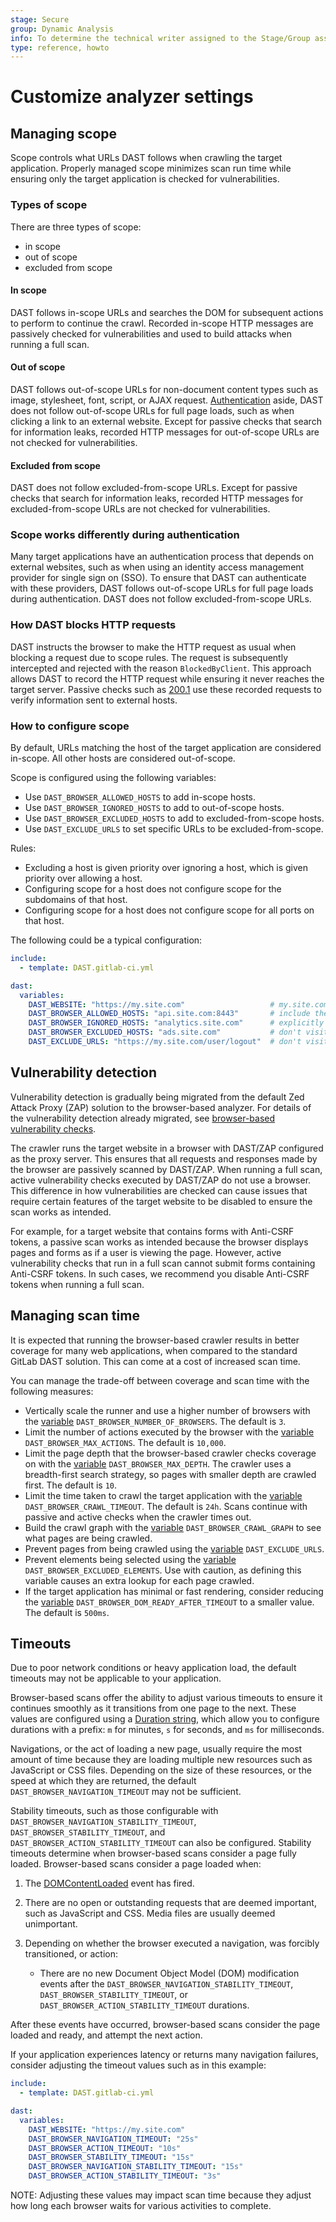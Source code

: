 ```yaml
---
stage: Secure
group: Dynamic Analysis
info: To determine the technical writer assigned to the Stage/Group associated with this page, see https://handbook.gitlab.com/handbook/product/ux/technical-writing/#assignments
type: reference, howto
---
```


# Customize analyzer settings

## Managing scope

Scope controls what URLs DAST follows when crawling the target application. Properly managed scope minimizes scan run time while ensuring only the target application is checked for vulnerabilities.

### Types of scope

There are three types of scope:

- in scope
- out of scope
- excluded from scope

#### In scope

DAST follows in-scope URLs and searches the DOM for subsequent actions to perform to continue the crawl.
Recorded in-scope HTTP messages are passively checked for vulnerabilities and used to build attacks when running a full scan.

#### Out of scope

DAST follows out-of-scope URLs for non-document content types such as image, stylesheet, font, script, or AJAX request.
[Authentication](#scope-works-differently-during-authentication) aside, DAST does not follow out-of-scope URLs for full page loads, such as when clicking a link to an external website.
Except for passive checks that search for information leaks, recorded HTTP messages for out-of-scope URLs are not checked for vulnerabilities.

#### Excluded from scope

DAST does not follow excluded-from-scope URLs. Except for passive checks that search for information leaks, recorded HTTP messages for excluded-from-scope URLs are not checked for vulnerabilities.

### Scope works differently during authentication

Many target applications have an authentication process that depends on external websites, such as when using an identity access management provider for single sign on (SSO).
To ensure that DAST can authenticate with these providers, DAST follows out-of-scope URLs for full page loads during authentication. DAST does not follow excluded-from-scope URLs.

### How DAST blocks HTTP requests

DAST instructs the browser to make the HTTP request as usual when blocking a request due to scope rules. The request is subsequently intercepted and rejected with the reason `BlockedByClient`.
This approach allows DAST to record the HTTP request while ensuring it never reaches the target server. Passive checks such as [200.1](../checks/200.1.md) use these recorded requests to verify information sent to external hosts.

### How to configure scope

By default, URLs matching the host of the target application are considered in-scope. All other hosts are considered out-of-scope.

Scope is configured using the following variables:

- Use `DAST_BROWSER_ALLOWED_HOSTS` to add in-scope hosts.
- Use `DAST_BROWSER_IGNORED_HOSTS` to add to out-of-scope hosts.
- Use `DAST_BROWSER_EXCLUDED_HOSTS` to add to excluded-from-scope hosts.
- Use `DAST_EXCLUDE_URLS` to set specific URLs to be excluded-from-scope.

Rules:

- Excluding a host is given priority over ignoring a host, which is given priority over allowing a host.
- Configuring scope for a host does not configure scope for the subdomains of that host.
- Configuring scope for a host does not configure scope for all ports on that host.

The following could be a typical configuration:

```yaml
include:
  - template: DAST.gitlab-ci.yml

dast:
  variables:
    DAST_WEBSITE: "https://my.site.com"                   # my.site.com URLs are considered in-scope by default
    DAST_BROWSER_ALLOWED_HOSTS: "api.site.com:8443"       # include the API as part of the scan
    DAST_BROWSER_IGNORED_HOSTS: "analytics.site.com"      # explicitly disregard analytics from the scan
    DAST_BROWSER_EXCLUDED_HOSTS: "ads.site.com"           # don't visit any URLs on the ads subdomain
    DAST_EXCLUDE_URLS: "https://my.site.com/user/logout"  # don't visit this URL
```

## Vulnerability detection

Vulnerability detection is gradually being migrated from the default Zed Attack Proxy (ZAP) solution
to the browser-based analyzer. For details of the vulnerability detection already migrated, see
[browser-based vulnerability checks](../checks/index.md).

The crawler runs the target website in a browser with DAST/ZAP configured as the proxy server. This
ensures that all requests and responses made by the browser are passively scanned by DAST/ZAP. When
running a full scan, active vulnerability checks executed by DAST/ZAP do not use a browser. This
difference in how vulnerabilities are checked can cause issues that require certain features of the
target website to be disabled to ensure the scan works as intended.

For example, for a target website that contains forms with Anti-CSRF tokens, a passive scan works as
intended because the browser displays pages and forms as if a user is viewing the page. However,
active vulnerability checks that run in a full scan cannot submit forms containing Anti-CSRF tokens.
In such cases, we recommend you disable Anti-CSRF tokens when running a full scan.

## Managing scan time

It is expected that running the browser-based crawler results in better coverage for many web applications, when compared to the standard GitLab DAST solution.
This can come at a cost of increased scan time.

You can manage the trade-off between coverage and scan time with the following measures:

- Vertically scale the runner and use a higher number of browsers with the [variable](variables.md) `DAST_BROWSER_NUMBER_OF_BROWSERS`. The default is `3`.
- Limit the number of actions executed by the browser with the [variable](variables.md) `DAST_BROWSER_MAX_ACTIONS`. The default is `10,000`.
- Limit the page depth that the browser-based crawler checks coverage on with the [variable](variables.md) `DAST_BROWSER_MAX_DEPTH`. The crawler uses a breadth-first search strategy, so pages with smaller depth are crawled first. The default is `10`.
- Limit the time taken to crawl the target application with the [variable](variables.md) `DAST_BROWSER_CRAWL_TIMEOUT`. The default is `24h`. Scans continue with passive and active checks when the crawler times out.
- Build the crawl graph with the [variable](variables.md) `DAST_BROWSER_CRAWL_GRAPH` to see what pages are being crawled.
- Prevent pages from being crawled using the [variable](variables.md) `DAST_EXCLUDE_URLS`.
- Prevent elements being selected using the [variable](variables.md) `DAST_BROWSER_EXCLUDED_ELEMENTS`. Use with caution, as defining this variable causes an extra lookup for each page crawled.
- If the target application has minimal or fast rendering, consider reducing the [variable](variables.md) `DAST_BROWSER_DOM_READY_AFTER_TIMEOUT` to a smaller value. The default is `500ms`.

## Timeouts

Due to poor network conditions or heavy application load, the default timeouts may not be applicable to your application.

Browser-based scans offer the ability to adjust various timeouts to ensure it continues smoothly as it transitions from one page to the next. These values are configured using a [Duration string](https://pkg.go.dev/time#ParseDuration), which allow you to configure durations with a prefix: `m` for minutes, `s` for seconds, and `ms` for milliseconds.

Navigations, or the act of loading a new page, usually require the most amount of time because they are
loading multiple new resources such as JavaScript or CSS files. Depending on the size of these resources, or the speed at which they are returned, the default `DAST_BROWSER_NAVIGATION_TIMEOUT` may not be sufficient.

Stability timeouts, such as those configurable with `DAST_BROWSER_NAVIGATION_STABILITY_TIMEOUT`, `DAST_BROWSER_STABILITY_TIMEOUT`, and `DAST_BROWSER_ACTION_STABILITY_TIMEOUT` can also be configured. Stability timeouts determine when browser-based scans consider
a page fully loaded. Browser-based scans consider a page loaded when:

1. The [DOMContentLoaded](https://developer.mozilla.org/en-US/docs/Web/API/Document/DOMContentLoaded_event) event has fired.
1. There are no open or outstanding requests that are deemed important, such as JavaScript and CSS. Media files are usually deemed unimportant.
1. Depending on whether the browser executed a navigation, was forcibly transitioned, or action:

   - There are no new Document Object Model (DOM) modification events after the `DAST_BROWSER_NAVIGATION_STABILITY_TIMEOUT`, `DAST_BROWSER_STABILITY_TIMEOUT`, or `DAST_BROWSER_ACTION_STABILITY_TIMEOUT` durations.

After these events have occurred, browser-based scans consider the page loaded and ready, and attempt the next action.

If your application experiences latency or returns many navigation failures, consider adjusting the timeout values such as in this example:

```yaml
include:
  - template: DAST.gitlab-ci.yml

dast:
  variables:
    DAST_WEBSITE: "https://my.site.com"
    DAST_BROWSER_NAVIGATION_TIMEOUT: "25s"
    DAST_BROWSER_ACTION_TIMEOUT: "10s"
    DAST_BROWSER_STABILITY_TIMEOUT: "15s"
    DAST_BROWSER_NAVIGATION_STABILITY_TIMEOUT: "15s"
    DAST_BROWSER_ACTION_STABILITY_TIMEOUT: "3s"
```

NOTE:
Adjusting these values may impact scan time because they adjust how long each browser waits for various activities to complete.

